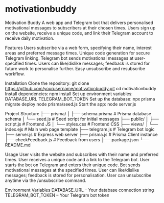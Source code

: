 # motivationbuddy

Motivation Buddy
    A web app and Telegram bot that delivers personalised motivational messages to subscribers at their chosen times. Users sign up on the website, receive a unique code, and link their Telegram account to receive daily motivation.

Features
    Users subscribe via a web form, specifying their name, interest areas and preferred message times.
    Unique code generation for secure Telegram linking.
    Telegram bot sends motivational messages at user-specified times.
    Users can like/dislike messages; feedback is stored for future work to personalise further.
    Easy unsubscribe and resubscribe workflow.

Installation
    Clone the repository:
        git clone https://github.com/yourusername/motivationbuddy.git
        cd motivationbuddy
    Install dependencies:
        npm install
    Set up environment variables:
        DATABASE_URL
        TELEGRAM_BOT_TOKEN
    Set up the database:
        npx prisma migrate deploy
        node prisma/seed.js
    Start the app:
        node server.js

Project Structure
    ├── prisma/
    │   ├── schema.prisma    # Prisma database schema
    │   └── seed.js          # Seed script for initial messages
    ├── public/
    │   ├── script.js        # Frontend JS
    │   └── styles.css       # Frontend CSS
    ├── views/
    │   └── index.ejs        # Main web page template
    ├── telegram.js          # Telegram bot logic
    ├── server.js            # Express web server
    ├── prisma.js            # Prisma Client instance
    ├── checkFeedback.js     # Feedback from users
    ├── package.json
    └── README.md

Usage
    User visits the website and subscribes with their name and preferred times.
    User receives a unique code and a link to the Telegram bot.
    User starts the bot on Telegram and enters their unique code.
    Bot sends motivational messages at the specified times.
    User can like/dislike messages; feedback is stored for personalisation.
    User can unsubscribe anytime via the /unsubscribe command.

Environment Variables
    DATABASE_URL – Your database connection string
    TELEGRAM_BOT_TOKEN – Your Telegram bot token